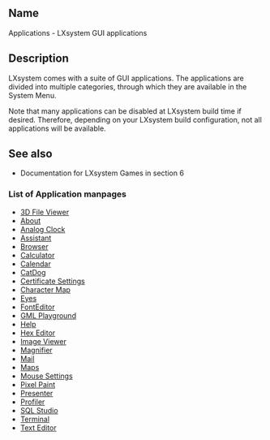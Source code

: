 ## Name

Applications - LXsystem GUI applications

## Description

LXsystem comes with a suite of GUI applications. The applications are divided into multiple categories, through which they are available in the System Menu.

Note that many applications can be disabled at LXsystem build time if desired. Therefore, depending on your LXsystem build configuration, not all applications will be available.

## See also

-   Documentation for LXsystem Games in section 6

### List of Application manpages

-   [3D File Viewer](help://man/1/Applications/3DFileViewer)
-   [About](help://man/1/Applications/About)
-   [Analog Clock](help://man/1/Applications/AnalogClock)
-   [Assistant](help://man/1/Applications/Assistant)
-   [Browser](help://man/1/Applications/Browser)
-   [Calculator](help://man/1/Applications/Calculator)
-   [Calendar](help://man/1/Applications/Calendar)
-   [CatDog](help://man/1/Applications/CatDog)
-   [Certificate Settings](help://man/1/Applications/CertificateSettings)
-   [Character Map](help://man/1/Applications/CharacterMap)
-   [Eyes](help://man/1/Applications/Eyes)
-   [FontEditor](help://man/1/Applications/FontEditor)
-   [GML Playground](help://man/1/Applications/GMLPlayground)
-   [Help](help://man/1/Applications/Help)
-   [Hex Editor](help://man/1/Applications/HexEditor)
-   [Image Viewer](help://man/1/Applications/ImageViewer)
-   [Magnifier](help://man/1/Applications/Magnifier)
-   [Mail](help://man/1/Applications/Mail)
-   [Maps](help://man/1/Applications/Maps)
-   [Mouse Settings](help://man/1/Applications/MouseSettings)
-   [Pixel Paint](help://man/1/Applications/PixelPaint)
-   [Presenter](help://man/1/Applications/Presenter)
-   [Profiler](help://man/1/Applications/Profiler)
-   [SQL Studio](help://man/1/Applications/SQLStudio)
-   [Terminal](help://man/1/Applications/Terminal)
-   [Text Editor](help://man/1/Applications/TextEditor)
